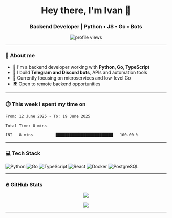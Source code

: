 <h1 align="center">Hey there, I'm Ivan 👋</h1>
<h3 align="center">Backend Developer | Python • JS • Go • Bots</h3>

<p align="center">
  <img src="https://komarev.com/ghpvc/?username=DebugSensei&label=Profile%20views&color=blueviolet&style=flat" alt="profile views" />
</p>

---

### 🧠 About me

- 💼 I'm a backend developer working with **Python, Go, TypeScript**
- 🤖 I build **Telegram and Discord bots**, APIs and automation tools
- 🎯 Currently focusing on microservices and low-level Go
- 🌍 Open to remote backend opportunities

---

### ⏱️ This week I spent my time on

<!--START_SECTION:waka-->

```txt
From: 12 June 2025 - To: 19 June 2025

Total Time: 8 mins

INI   8 mins          █████████████████████████   100.00 %
```

<!--END_SECTION:waka-->

---

### 💻 Tech Stack

![Python](https://img.shields.io/badge/Python-3670A0?style=for-the-badge&logo=python&logoColor=ffdd54)
![Go](https://img.shields.io/badge/Go-00ADD8?style=for-the-badge&logo=go&logoColor=white)
![TypeScript](https://img.shields.io/badge/TypeScript-007ACC?style=for-the-badge&logo=typescript&logoColor=white)
![React](https://img.shields.io/badge/React-20232A?style=for-the-badge&logo=react&logoColor=61DAFB)
![Docker](https://img.shields.io/badge/Docker-2496ED?style=for-the-badge&logo=docker&logoColor=white)
![PostgreSQL](https://img.shields.io/badge/PostgreSQL-4169E1?style=for-the-badge&logo=postgresql&logoColor=white)

---

### 🔥 GitHub Stats

<p align="center">
  <img src="https://github-readme-stats.vercel.app/api?username=DebugSensei&show_icons=true&theme=tokyonight" />
</p>

<p align="center">
  <img src="https://streak-stats.demolab.com?user=DebugSensei&theme=tokyonight" />
</p>

---

